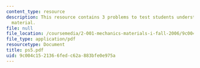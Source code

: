 ```yaml
---
content_type: resource
description: This resource contains 3 problems to test students understanding of course
  material.
file: null
file_location: /coursemedia/2-001-mechanics-materials-i-fall-2006/9c004c1521366fedc62a883bfe0e975a_ps5.pdf
file_type: application/pdf
resourcetype: Document
title: ps5.pdf
uid: 9c004c15-2136-6fed-c62a-883bfe0e975a
---
```

